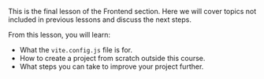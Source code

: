 This is the final lesson of the Frontend section. 
Here we will cover topics not included in previous lessons and discuss the next steps.

From this lesson, you will learn:
- What the `vite.config.js` file is for.
- How to create a project from scratch outside this course.
- What steps you can take to improve your project further.
